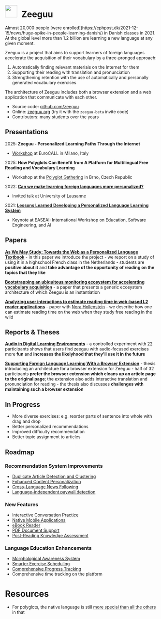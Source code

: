 <h1><img src="/docs/assets/icons/zeeguu.svg" style="width:40px; margin-right: 0.5em"/>Zeeguu</h1>
Almost 20,000 people [were enrolled](https://cphpost.dk/2021-12-15/news/huge-spike-in-people-learning-danish/) in Danish classes in 2021. At the global level more than 1.2 billion are learning a new language at any given moment.


Zeeguu is a project that aims to support learners of foreign languages accelerate the acquisition of their vocabulary by a three-pronged approach:
1. Automatically finding relevant materials on the Internet for them
1. Supporting their reading with translation and pronunciation 
1. Strengthening retention with the use of automatically and personally generated vocabulary exercises

The architecture of Zeeguu includes both a browser extension and a web application that communicate with each other. 

- Source code: [github.com/zeeguu](https://github.com/zeeguu)
- Online: [zeeguu.org](https://zeeguu.org) (try it with the `zeeguu-beta` invite code)
- Contributors: many students over the years


## Presentations 

2025: **Zeeguu - Personalized Learning Paths Through the Internet**
- [Workshop](https://whova.com/embedded/event/zb%40pE5K9UuizkCJvdbtpWMe0OdQAkB2XxdT7ACOafDs%3D) at EuroCALL in Milano, Italy

2025: **How Polyglots Can Benefit from A Platform for Multilingual Free Reading and Vocabulary Learning**
- Workshop at the [Polyglot Gathering](https://www.polyglotgathering.com/2025/en/program/) in Brno, Czech Republic

2022: [**Can we make learning foreign languages more personalized?**]()
- Invited talk at University of Lausanne 

2021: [**Lessons Learned Developing a Personalized Language Learning System**]()
- Keynote at EASEAI: International Workshop on Education, Software Engineering, and AI 



## Papers
[**As We May Study: Towards the Web as a Personalized Language Textbook**](/docs/assets/papers/18-AsWeMayStudy.pdf)
	- in this paper we introduce the project
	- we report on a study of using it in a highschool French class in the Netherlands
	- students are **positive about it** and **take advantage of the opportunity of reading on the topics that they like**

[**Bootstrapping an ubiquitous monitoring ecosystem for accelerating vocabulary acquisition**](/docs/assets/papers/16-Bootstrapping.pdf) 
	- a paper that presents a generic ecosystem architecture of which Zeeguu is an instantiation 

[**Analyzing user interactions to estimate reading time in web-based L2 reader applications**](https://research-publishing.net/manuscript?10.14705/rpnet.2022.61.1453) - paper with [Nora Hollenstein](https://norahollenstein.github.io/) - we describe how one can estimate reading time on the web when they study free reading in the wild


## Reports & Theses

[**Audio in Digital Learning Environments**](../docs/assets/reports/22-thesis-audio-exercises.pdf) - a controlled experiment with 22 participants shows that users find zeeguu with audio-focused exercises more **fun** and **increases the likelyhood that they'll use it in the future**

[**Supporting Foreign Language Learning With a Browser Extension**](../docs/assets/reports/22-thesis-browser-extension.pdf) - thesis introducing an architecture for a browser extension for Zeeguu - half of 32 participants **prefer the browser extension which cleans up an article page to the original page**; the extension also adds interactive translation and pronunciation for reading  - the thesis also discusses **challenges with maintaining such a browser extension**

## In Progress


- More diverse exercises: e.g. reorder parts of sentence into whole with drag and drop
- Better personalized recommendations
- Improved difficulty recommendation
- Better topic assignment to articles



## Roadmap

### Recommendation System Improvements

- [Duplicate Article Detection and Clustering](https://github.com/zeeguu/api/discussions/413)
- [Enhanced Content Personalization](https://github.com/zeeguu/api/discussions/414)
- [Cross-Language News Following](https://github.com/zeeguu/api/discussions/415)
- [Language-independent paywall detection](https://github.com/zeeguu/api/discussions/416)

### New Features

- [Interactive Conversation Practice](https://github.com/zeeguu/api/discussions/417)
- [Native Mobile Applications](https://github.com/zeeguu/api/discussions/418)
- [eBook Reader](https://github.com/zeeguu/api/discussions/419)
- [PDF Document Support](https://github.com/zeeguu/api/discussions/420)
- [Post-Reading Knowledge Assessment]()

### Language Education Enhancements

- [Morphological Awareness System](https://github.com/zeeguu/api/discussions/422)
- [Smarter Exercise Scheduling](https://github.com/zeeguu/api/discussions/423)
- [Comprehensive Progress Tracking](https://github.com/zeeguu/api/discussions/424)
- Comprehensive time tracking on the platform

# Resources

- For polyglots, the native language is still [more special than all the others](https://news.mit.edu/2024/mit-study-polyglots-brain-processing-native-language-0310) in that 

